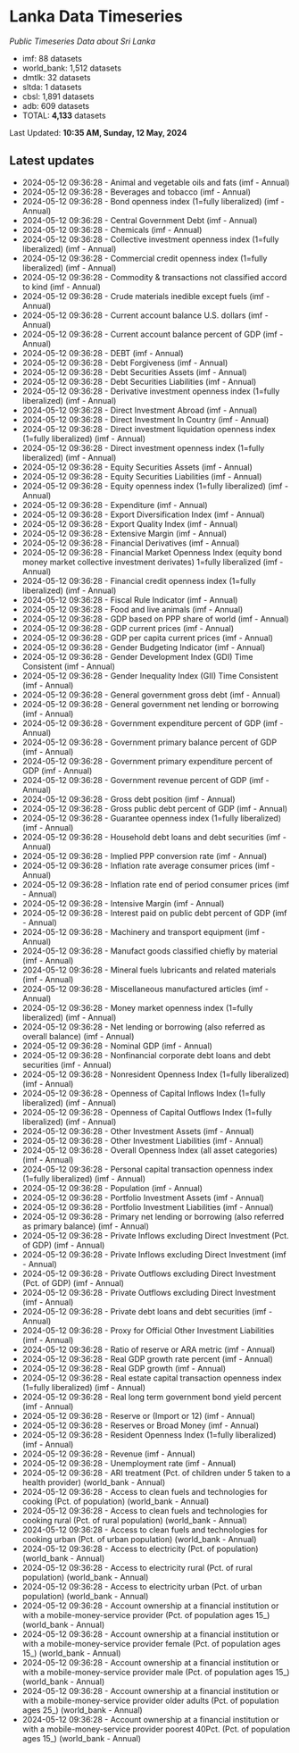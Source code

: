 # Lanka Data Timeseries
*Public Timeseries Data about Sri Lanka*

* imf: 88 datasets
* world_bank: 1,512 datasets
* dmtlk: 32 datasets
* sltda: 1 datasets
* cbsl: 1,891 datasets
* adb: 609 datasets
* TOTAL: **4,133** datasets

Last Updated: **10:35 AM, Sunday, 12 May, 2024**

## Latest updates

* 2024-05-12 09:36:28 - Animal and vegetable oils and fats (imf - Annual)
* 2024-05-12 09:36:28 - Beverages and tobacco (imf - Annual)
* 2024-05-12 09:36:28 - Bond openness index (1=fully liberalized) (imf - Annual)
* 2024-05-12 09:36:28 - Central Government Debt (imf - Annual)
* 2024-05-12 09:36:28 - Chemicals (imf - Annual)
* 2024-05-12 09:36:28 - Collective investment openness index (1=fully liberalized) (imf - Annual)
* 2024-05-12 09:36:28 - Commercial credit openness index (1=fully liberalized) (imf - Annual)
* 2024-05-12 09:36:28 - Commodity & transactions not classified accord to kind (imf - Annual)
* 2024-05-12 09:36:28 - Crude materials inedible except fuels (imf - Annual)
* 2024-05-12 09:36:28 - Current account balance U.S. dollars (imf - Annual)
* 2024-05-12 09:36:28 - Current account balance percent of GDP (imf - Annual)
* 2024-05-12 09:36:28 - DEBT (imf - Annual)
* 2024-05-12 09:36:28 - Debt Forgiveness (imf - Annual)
* 2024-05-12 09:36:28 - Debt Securities Assets (imf - Annual)
* 2024-05-12 09:36:28 - Debt Securities Liabilities (imf - Annual)
* 2024-05-12 09:36:28 - Derivative investment openness index (1=fully liberalized) (imf - Annual)
* 2024-05-12 09:36:28 - Direct Investment Abroad (imf - Annual)
* 2024-05-12 09:36:28 - Direct Investment In Country (imf - Annual)
* 2024-05-12 09:36:28 - Direct investment liquidation openness index (1=fully liberalized) (imf - Annual)
* 2024-05-12 09:36:28 - Direct investment openness index (1=fully liberalized) (imf - Annual)
* 2024-05-12 09:36:28 - Equity Securities Assets (imf - Annual)
* 2024-05-12 09:36:28 - Equity Securities Liabilities (imf - Annual)
* 2024-05-12 09:36:28 - Equity openness index (1=fully liberalized) (imf - Annual)
* 2024-05-12 09:36:28 - Expenditure (imf - Annual)
* 2024-05-12 09:36:28 - Export Diversification Index (imf - Annual)
* 2024-05-12 09:36:28 - Export Quality Index (imf - Annual)
* 2024-05-12 09:36:28 - Extensive Margin (imf - Annual)
* 2024-05-12 09:36:28 - Financial Derivatives (imf - Annual)
* 2024-05-12 09:36:28 - Financial Market Openness Index (equity bond money market collective investment derivates) 1=fully liberalized (imf - Annual)
* 2024-05-12 09:36:28 - Financial credit openness index (1=fully liberalized) (imf - Annual)
* 2024-05-12 09:36:28 - Fiscal Rule Indicator (imf - Annual)
* 2024-05-12 09:36:28 - Food and live animals (imf - Annual)
* 2024-05-12 09:36:28 - GDP based on PPP share of world (imf - Annual)
* 2024-05-12 09:36:28 - GDP current prices (imf - Annual)
* 2024-05-12 09:36:28 - GDP per capita current prices (imf - Annual)
* 2024-05-12 09:36:28 - Gender Budgeting Indicator (imf - Annual)
* 2024-05-12 09:36:28 - Gender Development Index (GDI) Time Consistent (imf - Annual)
* 2024-05-12 09:36:28 - Gender Inequality Index (GII) Time Consistent (imf - Annual)
* 2024-05-12 09:36:28 - General government gross debt (imf - Annual)
* 2024-05-12 09:36:28 - General government net lending or borrowing (imf - Annual)
* 2024-05-12 09:36:28 - Government expenditure percent of GDP (imf - Annual)
* 2024-05-12 09:36:28 - Government primary balance percent of GDP (imf - Annual)
* 2024-05-12 09:36:28 - Government primary expenditure percent of GDP (imf - Annual)
* 2024-05-12 09:36:28 - Government revenue percent of GDP (imf - Annual)
* 2024-05-12 09:36:28 - Gross debt position (imf - Annual)
* 2024-05-12 09:36:28 - Gross public debt percent of GDP (imf - Annual)
* 2024-05-12 09:36:28 - Guarantee openness index (1=fully liberalized) (imf - Annual)
* 2024-05-12 09:36:28 - Household debt loans and debt securities (imf - Annual)
* 2024-05-12 09:36:28 - Implied PPP conversion rate (imf - Annual)
* 2024-05-12 09:36:28 - Inflation rate average consumer prices (imf - Annual)
* 2024-05-12 09:36:28 - Inflation rate end of period consumer prices (imf - Annual)
* 2024-05-12 09:36:28 - Intensive Margin (imf - Annual)
* 2024-05-12 09:36:28 - Interest paid on public debt percent of GDP (imf - Annual)
* 2024-05-12 09:36:28 - Machinery and transport equipment (imf - Annual)
* 2024-05-12 09:36:28 - Manufact goods classified chiefly by material (imf - Annual)
* 2024-05-12 09:36:28 - Mineral fuels lubricants and related materials (imf - Annual)
* 2024-05-12 09:36:28 - Miscellaneous manufactured articles (imf - Annual)
* 2024-05-12 09:36:28 - Money market openness index (1=fully liberalized) (imf - Annual)
* 2024-05-12 09:36:28 - Net lending or borrowing (also referred as overall balance) (imf - Annual)
* 2024-05-12 09:36:28 - Nominal GDP (imf - Annual)
* 2024-05-12 09:36:28 - Nonfinancial corporate debt loans and debt securities (imf - Annual)
* 2024-05-12 09:36:28 - Nonresident Openness Index (1=fully liberalized) (imf - Annual)
* 2024-05-12 09:36:28 - Openness of Capital Inflows Index (1=fully liberalized) (imf - Annual)
* 2024-05-12 09:36:28 - Openness of Capital Outflows Index (1=fully liberalized) (imf - Annual)
* 2024-05-12 09:36:28 - Other Investment Assets (imf - Annual)
* 2024-05-12 09:36:28 - Other Investment Liabilities (imf - Annual)
* 2024-05-12 09:36:28 - Overall Openness Index (all asset categories) (imf - Annual)
* 2024-05-12 09:36:28 - Personal capital transaction openness index (1=fully liberalized) (imf - Annual)
* 2024-05-12 09:36:28 - Population (imf - Annual)
* 2024-05-12 09:36:28 - Portfolio Investment Assets (imf - Annual)
* 2024-05-12 09:36:28 - Portfolio Investment Liabilities (imf - Annual)
* 2024-05-12 09:36:28 - Primary net lending or borrowing (also referred as primary balance) (imf - Annual)
* 2024-05-12 09:36:28 - Private Inflows excluding Direct Investment (Pct. of GDP) (imf - Annual)
* 2024-05-12 09:36:28 - Private Inflows excluding Direct Investment (imf - Annual)
* 2024-05-12 09:36:28 - Private Outflows excluding Direct Investment (Pct. of GDP) (imf - Annual)
* 2024-05-12 09:36:28 - Private Outflows excluding Direct Investment (imf - Annual)
* 2024-05-12 09:36:28 - Private debt loans and debt securities (imf - Annual)
* 2024-05-12 09:36:28 - Proxy for Official Other Investment Liabilities (imf - Annual)
* 2024-05-12 09:36:28 - Ratio of reserve or ARA metric (imf - Annual)
* 2024-05-12 09:36:28 - Real GDP growth rate percent (imf - Annual)
* 2024-05-12 09:36:28 - Real GDP growth (imf - Annual)
* 2024-05-12 09:36:28 - Real estate capital transaction openness index (1=fully liberalized) (imf - Annual)
* 2024-05-12 09:36:28 - Real long term government bond yield percent (imf - Annual)
* 2024-05-12 09:36:28 - Reserve or (Import or 12) (imf - Annual)
* 2024-05-12 09:36:28 - Reserves or Broad Money (imf - Annual)
* 2024-05-12 09:36:28 - Resident Openness Index (1=fully liberalized) (imf - Annual)
* 2024-05-12 09:36:28 - Revenue (imf - Annual)
* 2024-05-12 09:36:28 - Unemployment rate (imf - Annual)
* 2024-05-12 09:36:28 - ARI treatment (Pct. of children under 5 taken to a health provider) (world_bank - Annual)
* 2024-05-12 09:36:28 - Access to clean fuels and technologies for cooking (Pct. of population) (world_bank - Annual)
* 2024-05-12 09:36:28 - Access to clean fuels and technologies for cooking rural (Pct. of rural population) (world_bank - Annual)
* 2024-05-12 09:36:28 - Access to clean fuels and technologies for cooking urban (Pct. of urban population) (world_bank - Annual)
* 2024-05-12 09:36:28 - Access to electricity (Pct. of population) (world_bank - Annual)
* 2024-05-12 09:36:28 - Access to electricity rural (Pct. of rural population) (world_bank - Annual)
* 2024-05-12 09:36:28 - Access to electricity urban (Pct. of urban population) (world_bank - Annual)
* 2024-05-12 09:36:28 - Account ownership at a financial institution or with a mobile-money-service provider (Pct. of population ages 15_) (world_bank - Annual)
* 2024-05-12 09:36:28 - Account ownership at a financial institution or with a mobile-money-service provider female (Pct. of population ages 15_) (world_bank - Annual)
* 2024-05-12 09:36:28 - Account ownership at a financial institution or with a mobile-money-service provider male (Pct. of population ages 15_) (world_bank - Annual)
* 2024-05-12 09:36:28 - Account ownership at a financial institution or with a mobile-money-service provider older adults (Pct. of population ages 25_) (world_bank - Annual)
* 2024-05-12 09:36:28 - Account ownership at a financial institution or with a mobile-money-service provider poorest 40Pct. (Pct. of population ages 15_) (world_bank - Annual)